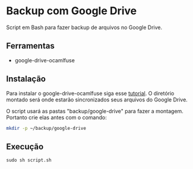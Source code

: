 # Backup com Google Drive

Script em Bash para fazer backup de arquivos no Google Drive.

## Ferramentas

 - google-drive-ocamlfuse

## Instalação

Para instalar o google-drive-ocamlfuse siga esse [tutorial](https://www.edivaldobrito.com.br/monte-google-drive-no-linux-com-o-google-drive-ocamlfuse/). O diretório montado será onde estarão sincronizados seus arquivos do Google Drive.

O script usará as pastas "backup/google-drive" para fazer a montagem. Portanto crie elas antes com o comando:

```sh
mkdir -p ~/backup/google-drive
```

## Execução

```
sudo sh script.sh
```

